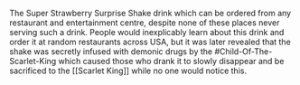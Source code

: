 The Super Strawberry Surprise Shake drink which can be ordered from any restaurant and entertainment centre, despite none of these places never serving such a drink. People would inexplicably learn about this drink and order it at random restaurants across USA, but it was later revealed that the shake was secretly infused with demonic drugs by the #Child-Of-The-Scarlet-King  which caused those who drank it to slowly disappear and be sacrificed to the [[Scarlet King]] while no one would notice this.